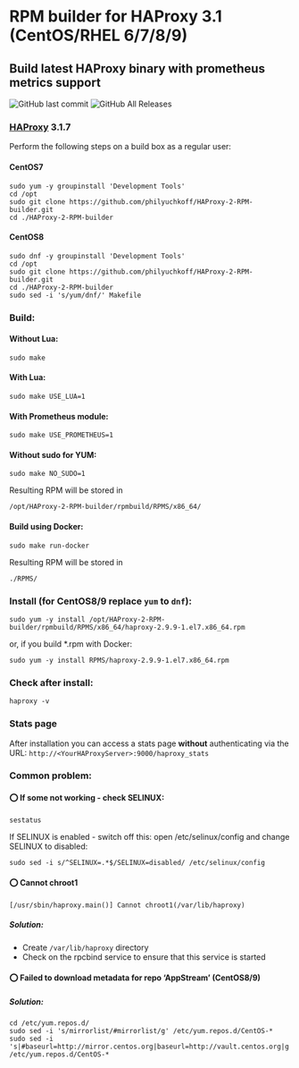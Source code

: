 # RPM builder for HAProxy 3.1 (CentOS/RHEL 6/7/8/9)
## Build latest HAProxy binary with prometheus metrics support

![GitHub last commit](https://img.shields.io/github/last-commit/philyuchkoff/HAProxy-2-RPM-builder?style=for-the-badge)
![GitHub All Releases](https://img.shields.io/github/downloads/philyuchkoff/HAProxy-2-RPM-builder/total?style=for-the-badge)


### [HAProxy](http://www.haproxy.org/) 3.1.7

Perform the following steps on a build box as a regular user:

#### CentOS7

    sudo yum -y groupinstall 'Development Tools'
    cd /opt
    sudo git clone https://github.com/philyuchkoff/HAProxy-2-RPM-builder.git
    cd ./HAProxy-2-RPM-builder
    
#### CentOS8

    sudo dnf -y groupinstall 'Development Tools'
    cd /opt
    sudo git clone https://github.com/philyuchkoff/HAProxy-2-RPM-builder.git
    cd ./HAProxy-2-RPM-builder
    sudo sed -i 's/yum/dnf/' Makefile

### Build:

#### Without Lua:

    sudo make
    
#### With Lua:

    sudo make USE_LUA=1

#### With Prometheus module:

    sudo make USE_PROMETHEUS=1

#### Without sudo for YUM:

    sudo make NO_SUDO=1

Resulting RPM will be stored in 

    /opt/HAProxy-2-RPM-builder/rpmbuild/RPMS/x86_64/

#### Build using Docker:

    sudo make run-docker

Resulting RPM will be stored in 

    ./RPMS/


### Install (for CentOS8/9 replaсe `yum` to `dnf`):

    sudo yum -y install /opt/HAProxy-2-RPM-builder/rpmbuild/RPMS/x86_64/haproxy-2.9.9-1.el7.x86_64.rpm

or, if you build *.rpm with Docker:

    sudo yum -y install RPMS/haproxy-2.9.9-1.el7.x86_64.rpm 
    

### Check after install:

    haproxy -v

### Stats page

After installation you can access a stats page **without** authenticating via the URL: `http://<YourHAProxyServer>:9000/haproxy_stats`



### Common problem:

#### :o: If some not working - check SELINUX:

    sestatus

If SELINUX is enabled  - switch off this: open /etc/selinux/config and change SELINUX to disabled:

    sudo sed -i s/^SELINUX=.*$/SELINUX=disabled/ /etc/selinux/config


#### :o: Cannot chroot1
    [/usr/sbin/haproxy.main()] Cannot chroot1(/var/lib/haproxy)  
##### Solution:
- Create `/var/lib/haproxy` directory
- Check on the rpcbind service to ensure that this service is started 

#### :o: Failed to download metadata for repo ‘AppStream’ (CentOS8/9)
##### Solution:
    cd /etc/yum.repos.d/
    sudo sed -i 's/mirrorlist/#mirrorlist/g' /etc/yum.repos.d/CentOS-*
    sudo sed -i 's|#baseurl=http://mirror.centos.org|baseurl=http://vault.centos.org|g' /etc/yum.repos.d/CentOS-*
